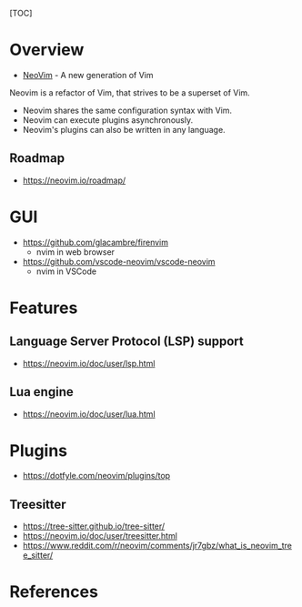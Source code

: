 [TOC]

# Overview

- [NeoVim](https://github.com/neovim/neovim) - A new generation of Vim

Neovim is a refactor of Vim, that strives to be a superset of Vim.
- Neovim shares the same configuration syntax with Vim.
- Neovim can execute plugins asynchronously.
- Neovim's plugins can also be written in any language.

## Roadmap

- https://neovim.io/roadmap/

# GUI

- https://github.com/glacambre/firenvim
    + nvim in web browser
- https://github.com/vscode-neovim/vscode-neovim
    + nvim in VSCode

# Features

## Language Server Protocol (LSP) support

- https://neovim.io/doc/user/lsp.html

## Lua engine

- https://neovim.io/doc/user/lua.html


# Plugins

- https://dotfyle.com/neovim/plugins/top

## Treesitter

- https://tree-sitter.github.io/tree-sitter/
- https://neovim.io/doc/user/treesitter.html
- https://www.reddit.com/r/neovim/comments/jr7gbz/what_is_neovim_tree_sitter/

# References

